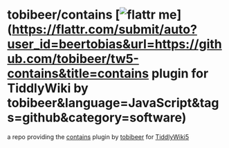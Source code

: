 tobibeer/contains [![flattr me](http://api.flattr.com/button/flattr-badge-large.png)](https://flattr.com/submit/auto?user_id=beertobias&url=https://github.com/tobibeer/tw5-contains&title=contains plugin for TiddlyWiki by tobibeer&language=JavaScript&tags=github&category=software)
=================

a repo providing the [contains](https://tobibeer.github.io/tw5-plugins#contains) plugin by [tobibeer](https://github.com/tobibeer) for [TiddlyWiki5](http://tiddlywiki.com)